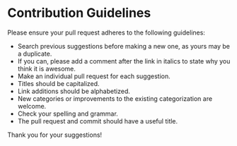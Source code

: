 # Contribution Guidelines
Please ensure your pull request adheres to the following guidelines:

- Search previous suggestions before making a new one, as yours may be a duplicate.
- If you can, please add a comment after the link in italics to state why you think it is awesome.
- Make an individual pull request for each suggestion.
- Titles should be capitalized.
- Link additions should be alphabetized.
- New categories or improvements to the existing categorization are welcome.
- Check your spelling and grammar.
- The pull request and commit should have a useful title.

Thank you for your suggestions!